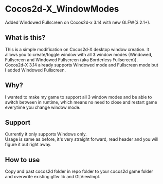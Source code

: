 # Cocos2d-X_WindowModes
Added Windowed Fullscreen on Cocos2d-x 3.14 with new GLFW(3.2.1+). 
## What is this?
This is a simple modification on Cocos2d-X desktop window creation. It allows you to create/toggle window with all 3 window modes (Windowed, Fullscreen and Windowed Fullscreen (aka Borderless Fullscreen)).<br>
Cocos2d-X 3.14 already supports Windowed mode and Fullscreen mode but I added Windowed Fullscreen.
## Why?
I wanted to make my game to support all 3 window modes and be able to switch between in runtime, which means no need to close and restart game everytime you change window mode.
## Support
Currently it only supports Windows only.<br>
Usage is same as before, it's very straight forward, read header and you will figure it out right away.
## How to use
Copy and past cocos2d folder in repo folder to your cocos2d game folder and overwrite existing glfw lib and GLViewImpl.
